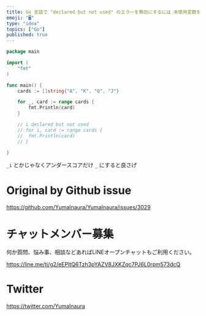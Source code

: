 ```yaml
---
title: Go 言語で "declared but not used" のエラーを無効にするには 未使用変数をアンダースコアだけにすれば良いじゃない 
emoji: "🖥"
type: "idea"
topics: ["Go"]
published: true
---
```


```go
package main

import (
	"fmt"
)

func main() {
	cards := []string{"A", "K", "Q", "J"}

	for _, card := range cards {
		fmt.Println(card)
	}

	// i declared but not used
	// for i, card := range cards {
	// 	fmt.Println(card)
	// }

}

```

`_i` とかじゃなくアンダースコアだけ `_` にすると良さげ

# Original by Github issue

https://github.com/YumaInaura/YumaInaura/issues/3029








<!-- Update From Qiita API -->

# チャットメンバー募集


何か質問、悩み事、相談などあればLINEオープンチャットもご利用ください。

https://line.me/ti/g2/eEPltQ6Tzh3pYAZV8JXKZqc7PJ6L0rpm573dcQ





# Twitter


https://twitter.com/YumaInaura


<!-- Update From Qiita API -->



